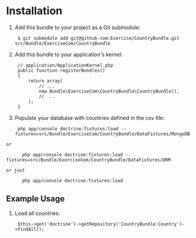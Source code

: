 Installation
============

  1. Add this bundle to your project as a Git submodule:

          $ git submodule add git@github.com:Exercise/CountryBundle.git src/Bundle/ExerciseCom/CountryBundle

  2. Add this bundle to your application's kernel:

          // application/ApplicationKernel.php
          public function registerBundles()
          {
              return array(
                  // ...
                  new Bundle\ExerciseCom\CountryBundle\CountryBundle(),
                  // ...
              );
          }

  3. Populate your database with countries defined in the csv file:

          php app/console doctrine:fixtures:load --fixtures=src/Bundle/ExerciseCom/CountryBundle/DataFixtures/MongoDB

    or

          php app/console doctrine:fixtures:load --fixtures=src/Bundle/ExerciseCom/CountryBundle/DataFixtures/ORM

    or just

          php app/console doctrine:fixtures:load

Example Usage
-----------------------------

  1. Load all countries:

          $this->get('doctrine')->getRepository('CountryBundle:Country')->findAll();
